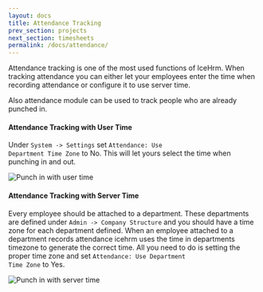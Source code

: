 ```yaml
---
layout: docs
title: Attendance Tracking
prev_section: projects
next_section: timesheets
permalink: /docs/attendance/
---
```

Attendance tracking is one of the most used functions of IceHrm. When tracking attendance you can either let your
employees enter the time when recording attendance or configure it to use server time.

Also attendance module can be used to track people who are already punched in.

#### Attendance Tracking with User Time

Under <code>System -> Settings</code> set <code>Attendance: Use Department Time Zone</code> to No. This will let yours select the time when
punching in and out.

![Punch in with user time](https://icehrm.s3.amazonaws.com/images/blog-images/attendance_punch_in1.png)

#### Attendance Tracking with Server Time

Every employee should be attached to a department. These departments are defined under <code>Admin -> Company Structure</code> and
you should have a time zone for each department defined. When an employee attached to a department records attendance
icehrm uses the time in departments timezone to generate the correct time. All you need to do is setting the proper
time zone and set <code>Attendance: Use Department Time Zone</code> to Yes.

![Punch in with server time](https://icehrm.s3.amazonaws.com/images/blog-images/attendance_punch_in1.png)



